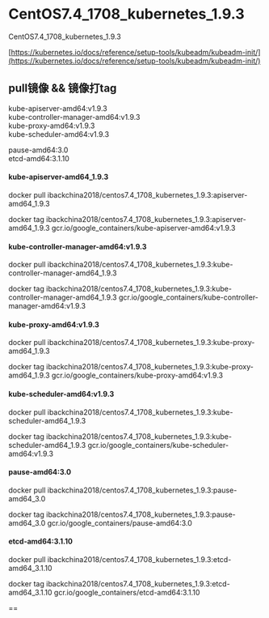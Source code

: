 # CentOS7.4_1708_kubernetes_1.9.3
CentOS7.4_1708_kubernetes_1.9.3

[https://kubernetes.io/docs/reference/setup-tools/kubeadm/kubeadm-init/](https://kubernetes.io/docs/reference/setup-tools/kubeadm/kubeadm-init/)



## pull镜像  && 镜像打tag

kube-apiserver-amd64:v1.9.3  
kube-controller-manager-amd64:v1.9.3   
kube-proxy-amd64:v1.9.3    
kube-scheduler-amd64:v1.9.3  

pause-amd64:3.0   
etcd-amd64:3.1.10   
 

####  kube-apiserver-amd64_1.9.3
docker pull ibackchina2018/centos7.4_1708_kubernetes_1.9.3:apiserver-amd64_1.9.3


 docker tag ibackchina2018/centos7.4_1708_kubernetes_1.9.3:apiserver-amd64_1.9.3  gcr.io/google_containers/kube-apiserver-amd64:v1.9.3


####  kube-controller-manager-amd64:v1.9.3
docker pull ibackchina2018/centos7.4_1708_kubernetes_1.9.3:kube-controller-manager-amd64_1.9.3  

 docker tag ibackchina2018/centos7.4_1708_kubernetes_1.9.3:kube-controller-manager-amd64_1.9.3  gcr.io/google_containers/kube-controller-manager-amd64:v1.9.3
 

#### kube-proxy-amd64:v1.9.3
docker pull ibackchina2018/centos7.4_1708_kubernetes_1.9.3:kube-proxy-amd64_1.9.3

docker tag ibackchina2018/centos7.4_1708_kubernetes_1.9.3:kube-proxy-amd64_1.9.3  gcr.io/google_containers/kube-proxy-amd64:v1.9.3

####  kube-scheduler-amd64:v1.9.3
docker pull ibackchina2018/centos7.4_1708_kubernetes_1.9.3:kube-scheduler-amd64_1.9.3

docker tag ibackchina2018/centos7.4_1708_kubernetes_1.9.3:kube-scheduler-amd64_1.9.3 gcr.io/google_containers/kube-scheduler-amd64:v1.9.3



####  pause-amd64:3.0 
docker pull ibackchina2018/centos7.4_1708_kubernetes_1.9.3:pause-amd64_3.0 


docker tag ibackchina2018/centos7.4_1708_kubernetes_1.9.3:pause-amd64_3.0    gcr.io/google_containers/pause-amd64:3.0 


####  etcd-amd64:3.1.10
docker pull ibackchina2018/centos7.4_1708_kubernetes_1.9.3:etcd-amd64_3.1.10

docker tag  ibackchina2018/centos7.4_1708_kubernetes_1.9.3:etcd-amd64_3.1.10   gcr.io/google_containers/etcd-amd64:3.1.10



==











